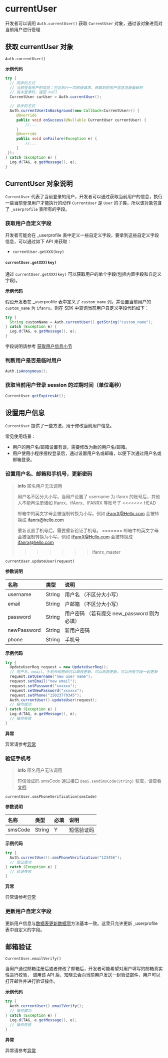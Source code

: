 # currentUser

开发者可以调用 `Auth.currentUser()` 获取 `CurrentUser` 对象，通过该对象进而对当前用户进行管理

## 获取 currentUser 对象

`Auth.currentUser()`

**示例代码**

```java
try {
  // 同步的方式
  // 当前登录用户的信息；它会执行一次网络请求，获取到的用户信息总是最新的
  // 当未登录时，返回 null
  CurrentUser curUser = Auth.currentUser();

  // 异步的方式
  Auth.currentUserInBackground(new Callback<CurrentUser>() {
     @Override
     public void onSuccess(@Nullable CurrentUser currentUser) {
         //...
     }
     @Override
     public void onFailure(Exception e) {
         //...
     }
 });
} catch (Exception e) {
  Log.d(TAG, e.getMessage(), e);
}
```



## CurrentUser 对象说明

`CurrentUser` 代表了当前登录的用户，开发者可以通过获取当前用户的信息，执行一些当前登录用户才能执行的动作
`CurrentUser` 是 `User` 的子类，所以该对象包含了 `_userprofile` 表所有的字段。

### 获取用户自定义字段

开发者可能会在 _userprofile 表中定义一些自定义字段，要拿到这些自定义字段信息，可以通过如下 API 来获取：
- `currentUser.getXXX(key)`

#### `currentUser.getXXX(key)`

通过 `currentUser.getXXX(key)` 可以获取用户的单个字段(包括内置字段和自定义字段)。

**示例代码**

假设开发者在 _userprofile 表中定义了 `custom_name` 列，并设置当前用户的 `custom_name` 为 `ifanrx`。则在 SDK 中查询当前用户自定义字段代码如下：

```java
try {
  String customName = Auth.currentUser().getString("custom_name");
} catch (Exception e) {
  Log.d(TAG, e.getMessage(), e);
}
```
字段说明请参考 [获取用户信息小节](user.md)

### 判断用户是否是临时用户

```java
Auth.isAnonymous();
```

### 获取当前用户登录 session 的过期时间（单位毫秒）

```java
CurrentUser.getExpiresAt();
```

## 设置用户信息

`CurrentUser` 提供了一些方法，用于修改当前用户信息。

常见使用场景：
- 用户的用户名/邮箱设置有误，需要修改为新的用户名/邮箱。
- 用户使用小程序授权登录后，通过设置用户名或邮箱，以便下次通过用户名或邮箱登录。


### 设置用户名、邮箱和手机号，更新密码

> **info**
> 匿名用户无法调用
> 
> 用户名不区分大小写。当用户设置了 username 为 ifanrx 的账号后，其他人不能再注册诸如 Ifanrx、IfAnrx、IFANRX 等账号了
<<<<<<< HEAD
>
> 邮箱中的英文字母会被强制转换为小写。例如 iFanrX@Hello.com 会被转换成 ifanrx@hello.com 
>
> 重新设置手机号后，需要重新验证手机号。
=======
> 邮箱中的英文字母会被强制转换为小写。例如 iFanrX@Hello.com 会被转换成 ifanrx@hello.com
>>>>>>> ifanrx_master

`currentUser.updateUser(request)`

**参数说明**

| 名称       | 类型           | 说明 |
| :-------- | :------------  | :------ |
| username     | String       | 用户名 （不区分大小写） |
| email        | String       | 户邮箱 （不区分大小写） |
| password     | String       | 用户密码 （若有提交 new_password 则为必填） |
| newPassword  | String       | 新用户密码 |
| phone        | String       | 手机号 |

**示例代码**

```java
try {
  UpdateUserReq request = new UpdateUserReq();
  // 用户名、email、手机号和密码可以单独更新，可以两两更新，可以所有字段一起更新
  request.setUsername("new user name");
  request.setEmail("new email");
  request.setPassword("xxxxxx");
  request.setNewPassword("xxxxxx");
  request.setPhone("15023779345");
  Auth.currentUser().updateUser(request);
  // 操作成功
} catch (Exception e) {
  Log.d(TAG, e.getMessage(), e);
  // 操作失败
}
```

**异常**

异常请参考[异常](./error-code.md)


### 验证手机号

> **info**
> 匿名用户无法调用
>
> 短信验证码 smsCode 通过接口 `BaaS.sendSmsCode(String)` 获取，请查看[文档](/android-sdk/sms.md)

`currentUser.smsPhoneVerification(smsCode)`

**参数说明**

| 名称                | 类型        | 必填  | 说明        |
| :-------------------| :---------- | ----- | :---------- |
| smsCode             | String      | Y     |  短信验证码 |

**示例代码**

```java
try {
  Auth.currentUser().smsPhoneVerification("123456");
  // 验证成功
} catch (Exception e) {
  // 验证失败
}
```

**异常**

异常请参考[异常](./error-code.md)


### 更新用户自定义字段

更新用户信息与[数据表更新数据项](schema/update-record.md)方法基本一致。这里只允许更新 _userprofile 表中自定义的字段。


## 邮箱验证

`CurrentUser.emailVerify()`

当用户通过邮箱注册后或者修改了邮箱后，开发者可能希望对用户填写的邮箱真实性进行校验，
调用该 API 后，知晓云会向当前用户发送一封验证邮件，用户可以打开邮件并进行验证操作。

**示例代码**

```java
try {
  Auth.currentUser().emailVerify();
  // 操作成功
} catch (Exception e) {
  Log.d(TAG, e.getMessage(), e);
  // 操作失败
}
```

**异常**

异常请参考[异常](./error-code.md)
